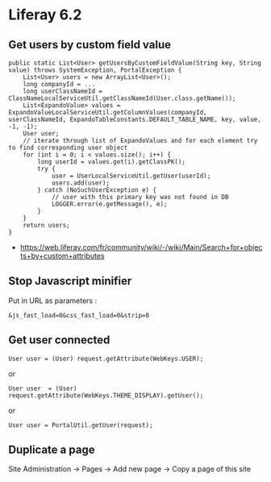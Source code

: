 # Liferay 6.2

## Get users by custom field value

	public static List<User> getUsersByCustomFieldValue(String key, String value) throws SystemException, PortalException {
        List<User> users = new ArrayList<User>();
        long companyId = ...
        long userClassNameId = ClassNameLocalServiceUtil.getClassNameId(User.class.getName());
        List<ExpandoValue> values = ExpandoValueLocalServiceUtil.getColumnValues(companyId, userClassNameId, ExpandoTableConstants.DEFAULT_TABLE_NAME, key, value, -1, -1);
        User user;
        // iterate through list of ExpandoValues and for each element try to find corresponding user object
        for (int i = 0; i < values.size(); i++) {
            long userId = values.get(i).getClassPK();
            try {
                user = UserLocalServiceUtil.getUser(userId);
                users.add(user);
            } catch (NoSuchUserException e) {
                // user with this primary key was not found in DB
                LOGGER.error(e.getMessage(), e);
            }
        }
        return users;
    }
    
- https://web.liferay.com/fr/community/wiki/-/wiki/Main/Search+for+objects+by+custom+attributes

## Stop Javascript minifier

Put in URL as parameters :

    &js_fast_load=0&css_fast_load=0&strip=0
    
## Get user connected

    User user = (User) request.getAttribute(WebKeys.USER);
    
or
    
    User user  = (User) request.getAttribute(WebKeys.THEME_DISPLAY).getUser();
    
or

    User user = PortalUtil.getUser(request);
    
## Duplicate a page

Site Administration -> Pages -> Add new page -> Copy a page of this site